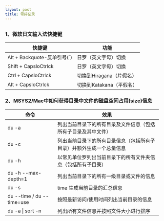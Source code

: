 ```yaml
---
layout: post
title: 零碎记录
---
```


## 

### 1、微软日文输入法快捷键

| 快捷键                      | 功能     |
| --------------------------- | -------- |
| Alt + Backquote-反单引号(`) | 日罗（英文字母）切换 |
| Shift + CapsloCtrlck | 日罗（英文字母）切换 |
| Ctrl + CapsloCtrlck | 切换到Hiragana（片假名） |
| Alt + CapsloCtrlck | 切换到Katakana（平假名） |



### 2、MSYS2/Mac中如何获得目录中文件的磁盘空间占用(size)信息

| 命令  | 效果                 |
| ----- | -------------------- |
| du -a | 列出当前目录下的所有目录及文件信息（包括所有子目录及其中文件）|
| du -c | 列出当前目录下的所有目录信息（包括所有子目录）并额外生成一个总量信息 |
| du -h | 以常见单位罗列出当前目录下的所有文件夹信息（包括所有子目录） |
| du -h --max-depth=1 | 列出当前目录下的所有一级目录或文件的信息 |
| du -s |time 生成当前目录的汇总信息 |
| du --time / du --time=use | 按照最新访问/使用时间列出当前目录的信息 |
| du -a \| sort -n | 列出所有文件信息并按照文件大小进行排序 |



